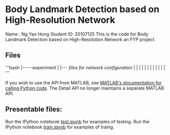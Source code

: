 # Body Landmark Detection based on High-Resolution Network  
Name      : Ng Yao Hong
Student ID: 20107125
This is the code for Body Landmark Detection based on High-Resolution Network an FYP project.

## Files
'''bash
 |-----experiment
 |     |--- *<yaml> files for network configuration*
 |
 |
 |
 |
 |
 |
 |
 |
 |
 |
 |
 |
'''


If you wish to use the API from MATLAB, see [MATLAB's documentation for calling Python code](https://www.mathworks.com/help/matlab/matlab_external/call-python-from-matlab.html). The Detail API no longer maintains a separate MATLAB API.


## Presentable files:

Run the IPython notebook [test.ipynb](test.ipynb) for examples of testing.
Run the IPython notebook [train.ipynb](train.ipynb) for examples of traing.
